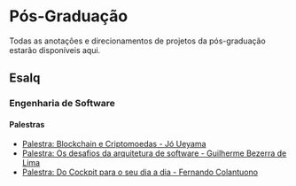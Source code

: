 # Pós-Graduação
Todas as anotações e direcionamentos de projetos da pós-graduação estarão disponíveis aqui.

## Esalq
### Engenharia de Software
#### Palestras
* [Palestra: Blockchain e Criptomoedas - Jó Ueyama](https://github.com/rafaelpeinado/pos-graduacao/tree/esalq/palestra-blockchain-e-criptomoedas)
* [Palestra: Os desafios da arquitetura de software - Guilherme Bezerra de Lima](https://github.com/rafaelpeinado/pos-graduacao/tree/esalq/palestra-os-desafios-da-arquitetura-de-software)
* [Palestra: Do Cockpit para o seu dia a dia - Fernando Colantuono](https://github.com/rafaelpeinado/pos-graduacao/tree/esalq/palestra-do-cockpit-para-o-seu-dia-a-dia)
